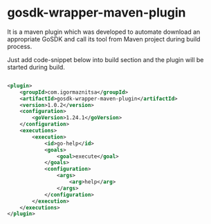 # gosdk-wrapper-maven-plugin

It is a maven plugin which was developed to automate download an appropriate GoSDK and call its tool from Maven project
during build process.

Just add code-snippet below into build section and the plugin will be started during build.

```xml

<plugin>
    <groupId>com.igormaznitsa</groupId>
    <artifactId>gosdk-wrapper-maven-plugin</artifactId>
    <version>1.0.2</version>
    <configuration>
        <goVersion>1.24.1</goVersion>
    </configuration>
    <executions>
        <execution>
            <id>go-help</id>
            <goals>
                <goal>execute</goal>
            </goals>
            <configuration>
                <args>
                    <arg>help</arg>
                </args>
            </configuration>
        </execution>
    </executions>
</plugin>
```
